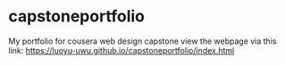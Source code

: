 # capstoneportfolio
My portfolio for cousera web design capstone
view the webpage via this link: https://luoyu-uwu.github.io/capstoneportfolio/index.html
